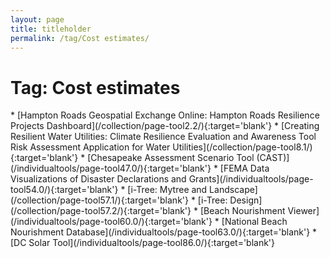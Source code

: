 ```yaml
---
layout: page
title: titleholder
permalink: /tag/Cost estimates/
---
```

<h1>Tag: Cost estimates</h1>
* [Hampton Roads Geospatial Exchange Online: Hampton Roads Resilience Projects Dashboard](/collection/page-tool2.2/){:target='blank'}
* [Creating Resilient Water Utilities: Climate Resilience Evaluation and Awareness Tool Risk Assessment Application for Water Utilities](/collection/page-tool8.1/){:target='blank'}
* [Chesapeake Assessment Scenario Tool (CAST)](/individualtools/page-tool47.0/){:target='blank'}
* [FEMA Data Visualizations of Disaster Declarations and Grants](/individualtools/page-tool54.0/){:target='blank'}
* [i-Tree: Mytree and Landscape](/collection/page-tool57.1/){:target='blank'}
* [i-Tree: Design](/collection/page-tool57.2/){:target='blank'}
* [Beach Nourishment Viewer](/individualtools/page-tool60.0/){:target='blank'}
* [National Beach Nourishment Database](/individualtools/page-tool63.0/){:target='blank'}
* [DC Solar Tool](/individualtools/page-tool86.0/){:target='blank'}
